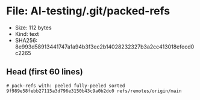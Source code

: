 # File: AI-testing/.git/packed-refs

- Size: 112 bytes
- Kind: text
- SHA256: 8e993d58913441747a1a94b3f3ec2b14028232327b3a2cc413018efecd0c2265

## Head (first 60 lines)

```
# pack-refs with: peeled fully-peeled sorted 
9f989e58febb27115a3d796e3150b43c9a0b2dc0 refs/remotes/origin/main
```

